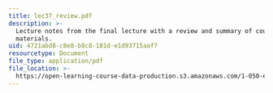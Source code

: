 ```yaml
---
title: lec37_review.pdf
description: >-
  Lecture notes from the final lecture with a review and summary of course
  materials.
uid: 4721abd8-c8e8-b8c8-181d-e1d93715aaf7
resourcetype: Document
file_type: application/pdf
file_location: >-
  https://open-learning-course-data-production.s3.amazonaws.com/1-050-engineering-mechanics-i-fall-2007/4721abd8c8e8b8c8181de1d93715aaf7_lec37_review.pdf
---
```

